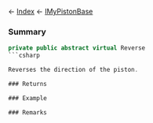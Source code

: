 ← [Index](Api-Index) ← [IMyPistonBase](Sandbox.ModAPI.Ingame.IMyPistonBase)

### Summary

```csharp
private public abstract virtual Reverse
```csharp

Reverses the direction of the piston.

### Returns

### Example

### Remarks

